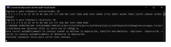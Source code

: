 ![EjecucionPregunta1FSharp](https://github.com/JhulenMallo/Examen319_2/blob/main/Ejecuciones%20de%20programa/Ejercicio1FSharp.png)
